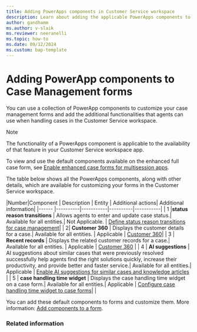 ```yaml
---
title: Adding PowerApps components in Customer Service workspace 
description: Learn about adding the applicable PowerApps components to Case Management forms.
author: gandhamm 
ms.author: v-slaik
ms.reviewer: neeranelli 
ms.topic: how-to 
ms.date: 09/12/2024
ms.custom: bap-template 
---
```


# Adding PowerApp components to Case Management forms

You can use a collection of PowerApp components to customize your case management forms and add the additional functionalities that agents can use when handling cases in the Customer Service workspace.

> [!NOTE]
> The functionality of a PowerApps component is applicable to the availability of that feature in your Customer Service workspace app.

To view and use the default components available on the enhanced full case form, see [Enable enhanced case forms for multisession apps](case-enh-config.md).

The table below shows all the PowerApps components, along with other details, which are available for customizing your forms in the Customer Service workspace.

|Number|Component   | Description   | Entity   |  Additional actions| Additional information|
|------ |----------|-----------|----------|-----------|
| 1 |**status reason transitions** | Allows agents to enter and update case status.| Available for all entities.| Not Applicable. | [Define status reason transitions for case management](define-status-reason-transitions-case-management.md)|
| 2| **Customer 360** | Displays the customer details for a case.| Available for all entities. | Applicable | [Customer 360](add-display-components-to-case-form.md)| 
| 3 | **Recent records** |  Displays the related customer records for a case.| Available for all entities. | Applicable | [Customer 360](add-display-components-to-case-form.md) |
| 4 | **AI suggestions** |  AI suggestions about similar cases that were previously resolved successfully help agents find the right solutions quickly, increase their productivity, and provide better and faster service.| Available for all entities.| Applicable | [Enable AI suggestions for similar cases and knowledge articles](csw-enable-ai-suggested-cases-knowledge-articles#enable-ai-suggestions-for-similar-cases.md) |
| 5 | **case handling time widget** | Displays the case handling time widget on a case form.| Available for all entities.| Applicable | [Configure case handling time widget to case forms](add-case-handling-time.md)| |


You can add these default components to forms and customize them. More information: [Add components to a form](/power-apps/maker/model-driven-apps/add-move-configure-or-delete-components-on-form).


### Related information

